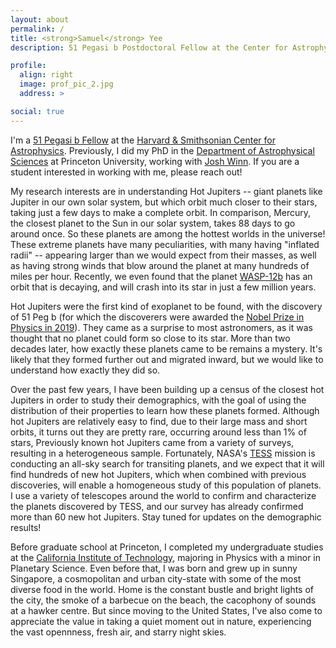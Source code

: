 ```yaml
---
layout: about
permalink: /
title: <strong>Samuel</strong> Yee
description: 51 Pegasi b Postdoctoral Fellow at the Center for Astrophysics

profile:
  align: right
  image: prof_pic_2.jpg
  address: >

social: true
---
```


I'm a [51 Pegasi b Fellow](https://hsfoundation.org/programs/science/51-pegasi-b-fellowship) at the [Harvard & Smithsonian Center for Astrophysics](https://cfa.harvard.edu).
Previously, I did my PhD in the [Department of Astrophysical Sciences](https://www.astro.princeton.edu) at Princeton University, working with [Josh Winn](https://web.astro.princeton.edu/people/joshua-winn).
If you are a student interested in working with me, please reach out!

My research interests are in understanding Hot Jupiters -- giant planets like Jupiter in our own solar system, but which orbit much closer to their stars, taking just a few days to make a complete orbit.
In comparison, Mercury, the closest planet to the Sun in our solar system, takes 88 days to go around once.
So these planets are among the hottest worlds in the universe!
These extreme planets have many peculiarities, with many having "inflated radii" -- appearing larger than we would expect from their masses, as well as having strong winds that blow around the planet at many hundreds of miles per hour.
Recently, we even found that the planet [WASP-12b](https://arxiv.org/abs/1911.09131) has an orbit that is decaying, and will crash into its star in just a few million years.

Hot Jupiters were the first kind of exoplanet to be found, with the discovery of 51 Peg b (for which the discoverers were awarded the [Nobel Prize in Physics in 2019](https://www.nobelprize.org/prizes/physics/2019/summary/)).
They came as a surprise to most astronomers, as it was thought that no planet could form so close to its star.
More than two decades later, how exactly these planets came to be remains a mystery.
It's likely that they formed further out and migrated inward, but we would like to understand how exactly they did so.

Over the past few years, I have been building up a census of the closest hot Jupiters in order to study their demographics, with the goal of using the distribution of their properties to learn how these planets formed.
Although hot Jupiters are relatively easy to find, due to their large mass and short orbits, it turns out they are pretty rare, occurring around less than 1% of stars, 
Previously known hot Jupiters came from a variety of surveys, resulting in a
heterogeneous sample.
Fortunately, NASA's [TESS](https://tess.gsfc.nasa.gov/) mission is conducting an all-sky search for transiting planets, and we expect that it will find hundreds of new hot Jupiters, which when combined with previous discoveries, will enable a homogeneous study of this population of planets.
I use a variety of telescopes around the world to confirm and characterize the planets discovered by TESS, and our survey has already confirmed more than 60 new hot Jupiters.
Stay tuned for updates on the demographic results!

Before graduate school at Princeton, I completed my undergraduate studies at the [California Institute of Technology](https://www.caltech.edu), majoring in Physics with a minor in Planetary Science. Even before that, I was born and grew up in sunny Singapore, a cosmopolitan and urban city-state with some of the most diverse food in the world. Home is the constant bustle and bright lights of the city, the smoke of a barbecue on the beach, the cacophony of sounds at a hawker centre. But since moving to the United States, I've also come to appreciate the value in taking a quiet moment out in nature, experiencing the vast opennness, fresh air, and starry night skies.
